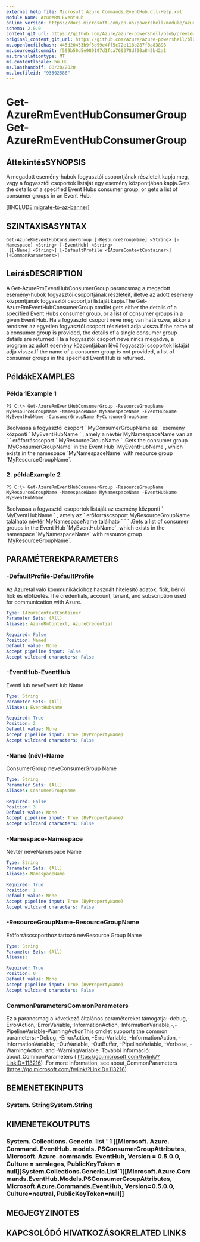 ```yaml
---
external help file: Microsoft.Azure.Commands.EventHub.dll-Help.xml
Module Name: AzureRM.EventHub
online version: https://docs.microsoft.com/en-us/powershell/module/azurerm.eventhub/get-azurermeventhubconsumergroup
schema: 2.0.0
content_git_url: https://github.com/Azure/azure-powershell/blob/preview/src/ResourceManager/EventHub/Commands.EventHub/help/Get-AzureRmEventHubConsumerGroup.md
original_content_git_url: https://github.com/Azure/azure-powershell/blob/preview/src/ResourceManager/EventHub/Commands.EventHub/help/Get-AzureRmEventHubConsumerGroup.md
ms.openlocfilehash: 445d20453b9f3d99e4ff5c72e118b287f0a83898
ms.sourcegitcommit: f599b50d5e980197d1fca769378df90a842b42a1
ms.translationtype: MT
ms.contentlocale: hu-HU
ms.lasthandoff: 08/20/2020
ms.locfileid: "93502588"
---
```

# <span data-ttu-id="0c40e-101">Get-AzureRmEventHubConsumerGroup</span><span class="sxs-lookup"><span data-stu-id="0c40e-101">Get-AzureRmEventHubConsumerGroup</span></span>

## <span data-ttu-id="0c40e-102">Áttekintés</span><span class="sxs-lookup"><span data-stu-id="0c40e-102">SYNOPSIS</span></span>
<span data-ttu-id="0c40e-103">A megadott esemény-hubok fogyasztói csoportjának részleteit kapja meg, vagy a fogyasztói csoportok listáját egy esemény központjában kapja.</span><span class="sxs-lookup"><span data-stu-id="0c40e-103">Gets the details of a specified Event Hubs consumer group, or gets a list of consumer groups in an Event Hub.</span></span>

[!INCLUDE [migrate-to-az-banner](../../includes/migrate-to-az-banner.md)]

## <span data-ttu-id="0c40e-104">SZINTAXISA</span><span class="sxs-lookup"><span data-stu-id="0c40e-104">SYNTAX</span></span>

```
Get-AzureRmEventHubConsumerGroup [-ResourceGroupName] <String> [-Namespace] <String> [-EventHub] <String>
 [[-Name] <String>] [-DefaultProfile <IAzureContextContainer>] [<CommonParameters>]
```

## <span data-ttu-id="0c40e-105">Leírás</span><span class="sxs-lookup"><span data-stu-id="0c40e-105">DESCRIPTION</span></span>
<span data-ttu-id="0c40e-106">A Get-AzureRmEventHubConsumerGroup parancsmag a megadott esemény-hubok fogyasztói csoportjának részleteit, illetve az adott esemény központjának fogyasztói csoportjai listáját kapja.</span><span class="sxs-lookup"><span data-stu-id="0c40e-106">The Get-AzureRmEventHubConsumerGroup cmdlet gets either the details of a specified Event Hubs consumer group, or a list of consumer groups in a given Event Hub.</span></span>
<span data-ttu-id="0c40e-107">Ha a fogyasztói csoport neve meg van határozva, akkor a rendszer az egyetlen fogyasztói csoport részleteit adja vissza.</span><span class="sxs-lookup"><span data-stu-id="0c40e-107">If the name of a consumer group is provided, the details of a single consumer group details are returned.</span></span>
<span data-ttu-id="0c40e-108">Ha a fogyasztói csoport neve nincs megadva, a program az adott esemény központjában lévő fogyasztói csoportok listáját adja vissza.</span><span class="sxs-lookup"><span data-stu-id="0c40e-108">If the name of a consumer group is not provided, a list of consumer groups in the specified Event Hub is returned.</span></span>

## <span data-ttu-id="0c40e-109">Példák</span><span class="sxs-lookup"><span data-stu-id="0c40e-109">EXAMPLES</span></span>

### <span data-ttu-id="0c40e-110">Példa 1</span><span class="sxs-lookup"><span data-stu-id="0c40e-110">Example 1</span></span>
```
PS C:\> Get-AzureRmEventHubConsumerGroup -ResourceGroupName MyResourceGroupName -NamespaceName MyNamespaceName -EventHubName MyEventHubName -ConsumerGroupName MyConsumerGroupName
```

<span data-ttu-id="0c40e-111">Beolvassa a fogyasztói csoport \` MyConsumerGroupName az \` esemény központi \` MyEventHubName \` , amely a névtér MyNamespaceName van az \` \` erőforráscsoport \` MyResourceGroupName \` .</span><span class="sxs-lookup"><span data-stu-id="0c40e-111">Gets the consumer group \`MyConsumerGroupName\` in the Event Hub \`MyEventHubName\`, which exists in the namespace \`MyNamespaceName\` with resource group \`MyResourceGroupName\`.</span></span>

### <span data-ttu-id="0c40e-112">2. példa</span><span class="sxs-lookup"><span data-stu-id="0c40e-112">Example 2</span></span>
```
PS C:\> Get-AzureRmEventHubConsumerGroup -ResourceGroupName MyResourceGroupName -NamespaceName MyNamespaceName -EventHubName MyEventHubName
```

<span data-ttu-id="0c40e-113">Beolvassa a fogyasztói csoportok listáját az esemény központi \` MyEventHubName \` , amely az \` erőforráscsoport MyResourceGroupName található névtér MyNamespaceName található \` \` \` .</span><span class="sxs-lookup"><span data-stu-id="0c40e-113">Gets a list of consumer groups in the Event Hub \`MyEventHubName\`, which exists in the namespace \`MyNamespaceName\` with resource group \`MyResourceGroupName\`.</span></span>

## <span data-ttu-id="0c40e-114">PARAMÉTEREK</span><span class="sxs-lookup"><span data-stu-id="0c40e-114">PARAMETERS</span></span>

### <span data-ttu-id="0c40e-115">-DefaultProfile</span><span class="sxs-lookup"><span data-stu-id="0c40e-115">-DefaultProfile</span></span>
<span data-ttu-id="0c40e-116">Az Azuretal való kommunikációhoz használt hitelesítő adatok, fiók, bérlői fiók és előfizetés.</span><span class="sxs-lookup"><span data-stu-id="0c40e-116">The credentials, account, tenant, and subscription used for communication with Azure.</span></span>

```yaml
Type: IAzureContextContainer
Parameter Sets: (All)
Aliases: AzureRmContext, AzureCredential

Required: False
Position: Named
Default value: None
Accept pipeline input: False
Accept wildcard characters: False
```

### <span data-ttu-id="0c40e-117">-EventHub</span><span class="sxs-lookup"><span data-stu-id="0c40e-117">-EventHub</span></span>
<span data-ttu-id="0c40e-118">EventHub neve</span><span class="sxs-lookup"><span data-stu-id="0c40e-118">EventHub Name</span></span>

```yaml
Type: String
Parameter Sets: (All)
Aliases: EventHubName

Required: True
Position: 2
Default value: None
Accept pipeline input: True (ByPropertyName)
Accept wildcard characters: False
```

### <span data-ttu-id="0c40e-119">-Name (név)</span><span class="sxs-lookup"><span data-stu-id="0c40e-119">-Name</span></span>
<span data-ttu-id="0c40e-120">ConsumerGroup neve</span><span class="sxs-lookup"><span data-stu-id="0c40e-120">ConsumerGroup Name</span></span>

```yaml
Type: String
Parameter Sets: (All)
Aliases: ConsumerGroupName

Required: False
Position: 3
Default value: None
Accept pipeline input: True (ByPropertyName)
Accept wildcard characters: False
```

### <span data-ttu-id="0c40e-121">-Namespace</span><span class="sxs-lookup"><span data-stu-id="0c40e-121">-Namespace</span></span>
<span data-ttu-id="0c40e-122">Névtér neve</span><span class="sxs-lookup"><span data-stu-id="0c40e-122">Namespace Name</span></span>

```yaml
Type: String
Parameter Sets: (All)
Aliases: NamespaceName

Required: True
Position: 1
Default value: None
Accept pipeline input: True (ByPropertyName)
Accept wildcard characters: False
```

### <span data-ttu-id="0c40e-123">-ResourceGroupName</span><span class="sxs-lookup"><span data-stu-id="0c40e-123">-ResourceGroupName</span></span>
<span data-ttu-id="0c40e-124">Erőforráscsoporthoz tartozó név</span><span class="sxs-lookup"><span data-stu-id="0c40e-124">Resource Group Name</span></span>

```yaml
Type: String
Parameter Sets: (All)
Aliases:

Required: True
Position: 0
Default value: None
Accept pipeline input: True (ByPropertyName)
Accept wildcard characters: False
```

### <span data-ttu-id="0c40e-125">CommonParameters</span><span class="sxs-lookup"><span data-stu-id="0c40e-125">CommonParameters</span></span>
<span data-ttu-id="0c40e-126">Ez a parancsmag a következő általános paramétereket támogatja:-debug,-ErrorAction,-ErrorVariable,-InformationAction,-InformationVariable,-,-PipelineVariable-WarningAction</span><span class="sxs-lookup"><span data-stu-id="0c40e-126">This cmdlet supports the common parameters: -Debug, -ErrorAction, -ErrorVariable, -InformationAction, -InformationVariable, -OutVariable, -OutBuffer, -PipelineVariable, -Verbose, -WarningAction, and -WarningVariable.</span></span>
<span data-ttu-id="0c40e-127">További információ: about_CommonParameters ( https://go.microsoft.com/fwlink/?LinkID=113216) .</span><span class="sxs-lookup"><span data-stu-id="0c40e-127">For more information, see about_CommonParameters (https://go.microsoft.com/fwlink/?LinkID=113216).</span></span>

## <span data-ttu-id="0c40e-128">BEMENETEK</span><span class="sxs-lookup"><span data-stu-id="0c40e-128">INPUTS</span></span>

### <span data-ttu-id="0c40e-129">System. String</span><span class="sxs-lookup"><span data-stu-id="0c40e-129">System.String</span></span>


## <span data-ttu-id="0c40e-130">KIMENETEK</span><span class="sxs-lookup"><span data-stu-id="0c40e-130">OUTPUTS</span></span>

### <span data-ttu-id="0c40e-131">System. Collections. Generic. list ' 1 [[Microsoft. Azure. Command. EventHub. models. PSConsumerGroupAttributes, Microsoft. Azure. commands. EventHub, Version = 0.5.0.0, Culture = semleges, PublicKeyToken = null]]</span><span class="sxs-lookup"><span data-stu-id="0c40e-131">System.Collections.Generic.List\`1[[Microsoft.Azure.Commands.EventHub.Models.PSConsumerGroupAttributes, Microsoft.Azure.Commands.EventHub, Version=0.5.0.0, Culture=neutral, PublicKeyToken=null]]</span></span>


## <span data-ttu-id="0c40e-132">MEGJEGYZI</span><span class="sxs-lookup"><span data-stu-id="0c40e-132">NOTES</span></span>

## <span data-ttu-id="0c40e-133">KAPCSOLÓDÓ HIVATKOZÁSOK</span><span class="sxs-lookup"><span data-stu-id="0c40e-133">RELATED LINKS</span></span>
